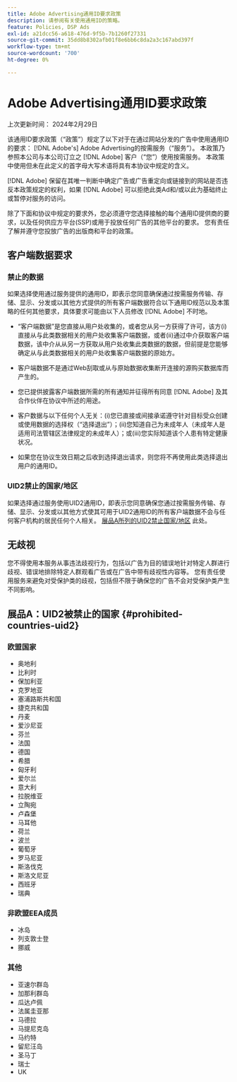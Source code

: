 ```yaml
---
title: Adobe Advertising通用ID要求政策
description: 请参阅有关使用通用ID的策略。
feature: Policies, DSP Ads
exl-id: a21dcc56-a618-476d-9f5b-7b1260f27331
source-git-commit: 35dd8b8302afb01f8e6bb6c8da2a3c167abd397f
workflow-type: tm+mt
source-wordcount: '700'
ht-degree: 0%

---
```


# Adobe Advertising通用ID要求政策

上次更新时间： 2024年2月29日

该通用ID要求政策（“政策”）规定了以下对于在通过网站分发的广告中使用通用ID的要求： [!DNL Adobe's] Adobe Advertising的按需服务（“服务”）。 本政策乃参照本公司与本公司订立之 [!DNL Adobe] 客户（“您”）使用按需服务。 本政策中使用但未在此定义的首字母大写术语将具有本协议中规定的含义。

[!DNL Adobe] 保留在其唯一判断中确定广告或广告重定向或链接到的网站是否违反本政策规定的权利，如果 [!DNL Adobe] 可以拒绝此类Ad和/或以此为基础终止或暂停对服务的访问。

除了下面和协议中规定的要求外，您必须遵守您选择接触的每个通用ID提供商的要求，以及任何供应方平台(SSP)或用于投放任何广告的其他平台的要求。 您有责任了解并遵守您投放广告的出版商和平台的政策。

## 客户端数据要求

### 禁止的数据

如果选择使用通过服务提供的通用ID，即表示您同意确保通过按需服务传输、存储、显示、分发或以其他方式提供的所有客户端数据符合以下通用ID规范以及本策略的任何其他要求，具体要求可能由以下人员修改 [!DNL Adobe] 不时地。

* “客户端数据”是您直接从用户处收集的，或者您从另一方获得了许可，该方(i)直接从与此类数据相关的用户处收集客户端数据，或者(ii)通过中介获取客户端数据，该中介从从另一方获取从用户处收集此类数据的数据，但前提是您能够确定从与此类数据相关的用户处收集客户端数据的原始方。

* 客户端数据不是通过Web刮取或从与原始数据收集断开连接的源购买数据库而产生的。

* 您已提供披露客户端数据所需的所有通知并征得所有同意 [!DNL Adobe] 及其合作伙伴在协议中所述的用途。

* 客户数据与以下任何个人无关：(i)您已直接或间接承诺遵守针对目标受众创建或使用数据的选择权（“选择退出”）；(ii)您知道自己为未成年人（未成年人是适用司法管辖区法律规定的未成年人）；或(iii)您实际知道该个人患有特定健康状况。

* 如果您在协议生效日期之后收到选择退出请求，则您将不再使用此类选择退出用户的通用ID。

### UID2禁止的国家/地区

如果选择通过服务使用UID2通用ID，即表示您同意确保您通过按需服务传输、存储、显示、分发或以其他方式使其可用于UID2通用ID的所有客户端数据不会与任何客户机构的居民任何个人相关。 [展品A所列的UID2禁止国家/地区](#prohibited-countries-uid2) 此处。

## 无歧视

您不得使用本服务从事违法歧视行为，包括以广告为目的错误地针对特定人群进行歧视、错误地排除特定人群观看广告或在广告中带有歧视性内容等。 您有责任使用服务来避免对受保护类的歧视，包括但不限于确保您的广告不会对受保护类产生不同影响。

## 展品A：UID2被禁止的国家 {#prohibited-countries-uid2}

### 欧盟国家

* 奥地利
* 比利时
* 保加利亚
* 克罗地亚
* 塞浦路斯共和国
* 捷克共和国
* 丹麦
* 爱沙尼亚
* 芬兰
* 法国
* 德国
* 希腊
* 匈牙利
* 爱尔兰
* 意大利
* 拉脱维亚
* 立陶宛
* 卢森堡
* 马耳他
* 荷兰
* 波兰
* 葡萄牙
* 罗马尼亚
* 斯洛伐克
* 斯洛文尼亚
* 西班牙
* 瑞典

### 非欧盟EEA成员

* 冰岛
* 列支敦士登
* 挪威

### 其他

* 亚速尔群岛
* 加那利群岛
* 瓜达卢佩
* 法属圭亚那
* 马德拉
* 马提尼克岛
* 马约特
* 留尼汪岛
* 圣马丁
* 瑞士
* UK

